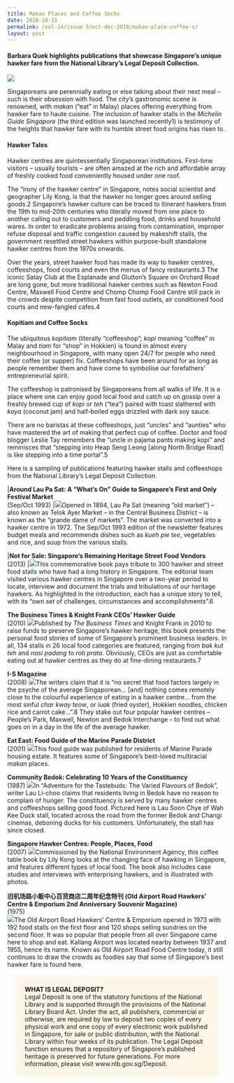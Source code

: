 ```yaml
---
title: Makan Places and Coffee Socks
date: 2018-10-31
permalink: /vol-14/issue-3/oct-dec-2018/makan-place-coffee-s/
layout: post
---
```

#### **Barbara Quek** highlights publications that showcase Singapore’s unique hawker fare from the National Library’s Legal Deposit Collection.

<img src="/images/Vol-14-issue-3/makan-places-and-coffee-socks/CoffeeSocks1.JPG">
<div style="background-color: white;"></i></div>

Singaporeans are perennially eating or else talking about their next meal – such is their obsession with food. The city’s gastronomic scene is renowned, with *makan* (“eat” in Malay) places offering everything from hawker fare to haute cuisine. The inclusion of hawker stalls in the *Michelin Guide Singapore* (the third edition was launched recently1) is testimony of the heights that hawker fare with its humble street food origins has risen to. 

#### **Hawker Tales**

Hawker centres are quintessentially Singaporean institutions. First-time visitors – usually tourists – are often amazed at the rich and affordable array of freshly cooked food conveniently housed under one roof.

The “irony of the hawker centre” in Singapore, notes social scientist and geographer Lily Kong, is that the hawker no longer goes around selling goods.2 Singapore’s hawker culture can be traced to itinerant hawkers from the 19th to mid-20th centuries who literally moved from one place to another calling out to customers and peddling food, drinks and household wares. In order to eradicate problems arising from contamination, improper refuse disposal and traffic congestion caused by makeshift stalls, the government resettled street hawkers within purpose-built standalone hawker centres from the 1970s onwards.

Over the years, street hawker food has made its way to hawker centres, coffeeshops, food courts and even the menus of fancy restaurants.3 The iconic Satay Club at the Esplanade and Glutton’s Square on Orchard Road are long gone, but more traditional hawker centres such as Newton Food Centre, Maxwell Food Centre and Chomp Chomp Food Centre still pack in the crowds despite competition from fast food outlets, air conditioned food courts and new-fangled cafes.4

#### **Kopitiam and Coffee Socks**

The ubiquitous *kopitiam* (literally “coffeeshop”; *kopi* meaning “coffee” in Malay and *tiam* for “shop” in Hokkien) is found in almost every neighbourhood in Singapore, with many open 24/7 for people who need their coffee (or supper) fix. Coffeeshops have been around for as long as people remember them and have come to symbolise our forefathers’ entrepreneurial spirit.

The coffeeshop is patronised by Singaporeans from all walks of life. It is a place where one can enjoy good local food and catch up on gossip over a freshly brewed cup of *kopi* or *teh* (“tea”) paired with toast slathered with *kaya* (coconut jam) and half-boiled eggs drizzled with dark soy sauce.

There are no baristas at these coffeeshops, just “uncles” and “aunties” who have mastered the art of making that perfect cup of coffee. Doctor and food blogger Leslie Tay remembers the “uncle in pajama pants making kopi” and reminisces that “stepping into Heap Seng Leong [along North Bridge Road] is like stepping into a time portal”.5

Here is a sampling of publications featuring hawker stalls and coffeeshops from the National Library’s Legal Deposit Collection. 

|<b>Around Lau Pa Sat: A “What’s On” Guide to Singapore’s First and Only Festival Market</b><br> (Sep/Oct 1993)
|<img src="/images/Vol-14-issue-3/makan-places-and-coffee-socks/CoffeeSocks2.JPG">Opened in 1894, Lau Pa Sat (meaning “old market”) – also known as Telok Ayer Market – in the Central Business District – is known as the “grande dame of markets”. The market was converted into a hawker centre in 1972. The Sep/Oct 1993 edition of the newsletter features budget meals and recommends dishes such as <i>kueh pie tee</i>, vegetables and rice, and soup from the various stalls.

|<b>Not for Sale: Singapore’s Remaining Heritage Street Food Vendors </b><br> (2013)
|<img src="/images/Vol-14-issue-3/makan-places-and-coffee-socks/CoffeeSocks3.JPG">This commemorative book pays tribute to 300 hawker and street food stalls who have had a long history in Singapore. The editorial team visited various hawker centres in Singapore over a two-year period to locate, interview and document the trials and tribulations of our heritage hawkers. As highlighted in the introduction, each has a unique story to tell, with its “own set of challenges, circumstances and accomplishments”.6

<b>The Business Times & Knight Frank CEOs’ Hawker Guide </b><br> (2010)
<img src="/images/Vol-14-issue-3/makan-places-and-coffee-socks/CoffeeSocks4.JPG">Published by <i>The Business Times</i> and Knight Frank in 2010 to raise funds to preserve Singapore’s hawker heritage, this book presents the personal food stories of some of Singapore’s prominent business leaders. In all, 134 stalls in 26 local food categories are featured, ranging from <i>bak kut teh</i> and <i>nasi padang</i> to <i>roti prata</i>. Obviously, CEOs are just as comfortable eating out at hawker centres as they do at fine-dining restaurants.7

<b>I-S Magazine </b><br> (2008)
<img src="/images/Vol-14-issue-3/makan-places-and-coffee-socks/CoffeeSocks5.JPG">The writers claim that it is “no secret that food factors largely in the psyche of the average Singaporean… [and] nothing comes remotely close to the colourful experience of eating in a hawker centre… from the most sinful <i>char kway teow</i>, or <i>luak</i> (fried oyster), Hokkien noodles, chicken rice and carrot cake…”.8 They stake out four popular hawker centres – People’s Park, Maxwell, Newton and Bedok Interchange – to find out what goes on in a day in the life of the average hawker.

<b>Eat East: Food Guide of the Marine Parade District </b><br> (2001) 
<img src="/images/Vol-14-issue-3/makan-places-and-coffee-socks/CoffeeSocks6.JPG">This food guide was published for residents of Marine Parade housing estate. It features some of Singapore’s best-loved multiracial <i>makan</i> places.

<b>Community Bedok: Celebrating 10 Years of the Constituency  </b><br> (1987)
<img src="/images/Vol-14-issue-3/makan-places-and-coffee-socks/CoffeeSocks7.JPG">In “Adventure for the Tastebuds: The Varied Flavours of Bedok”, writer Lau Li-choo claims that residents living in Bedok have no reason to complain of hunger. The constituency is served by many hawker centres and coffeeshops selling good food. Pictured here is Lau Soon Chye of Wah Kee Duck stall, located across the road from the former Bedok and Changi cinemas, deboning ducks for his customers. Unfortunately, the stall has since closed.

<b>Singapore Hawker Centres: People, Places, Food   </b><br> (2007)
<img src="/images/Vol-14-issue-3/makan-places-and-coffee-socks/CoffeeSocks8.JPG">Commissioned by the National Environment Agency, this coffee table book by Lily Kong looks at the changing face of hawking in Singapore, and features different types of local food. The book also includes case studies and interviews with enterprising hawkers, and is illustrated with photos.

<b>旧机场路小贩中心百货商店二周年纪念特刊 (Old Airport Road Hawkers’ Centre & Emporium 2nd Anniversary Souvenir Magazine) </b><br> (1975)  
<img src="/images/Vol-14-issue-3/makan-places-and-coffee-socks/CoffeeSocks9.JPG">The Old Airport Road Hawkers’ Centre & Emporium opened in 1973 with 192 food stalls on the first floor and 120 shops selling sundries on the second floor. It was so popular that people from all over Singapore came here to shop and eat. Kallang Airport was located nearby between 1937 and 1955, hence its name. Known as Old Airport Road Food Centre today, it still continues to draw the crowds as foodies say that some of Singapore’s best hawker fare is found here.

<div style="background-colour: #fdf5e6; padding: 20px; margin: 20px; background:#fdf5e6"> 
	<b>WHAT IS LEGAL DEPOSIT?</b><br>
Legal Deposit is one of the statutory functions of the National Library and is supported through the provisions of the National Library Board Act. Under the act, all publishers, commercial or otherwise, are required by law to deposit two copies of every physical work and one copy of every electronic work published in Singapore, for sale or public distribution, with the National Library within four weeks of its publication. The Legal Deposit function ensures that a repository of Singapore’s published heritage is preserved for future generations. For more information, please visit www.nlb.gov.sg/Deposit.</div>
